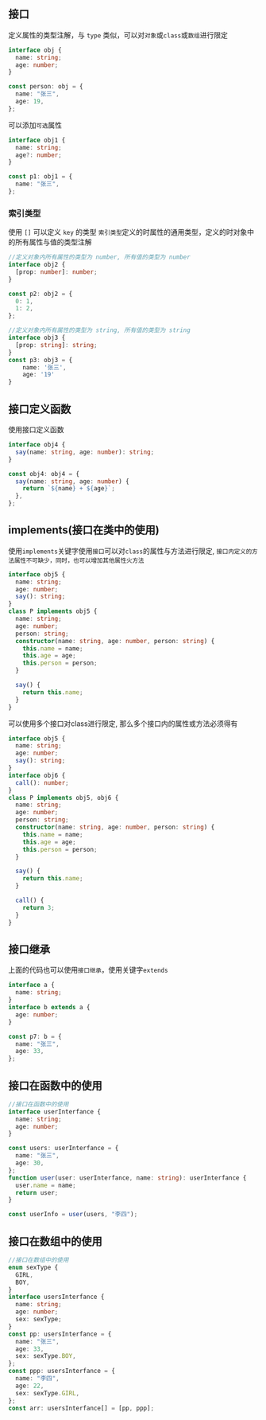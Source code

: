 
## 接口
定义属性的类型注解，与 `type` 类似，可以对`对象`或`class`或`数组`进行限定
```ts
interface obj {
  name: string;
  age: number;
}

const person: obj = {
  name: "张三",
  age: 19,
};
```
可以添加`可选`属性
```ts
interface obj1 {
  name: string;
  age?: number;
}

const p1: obj1 = {
  name: "张三",
};
```

### 索引类型
使用 `[]` 可以定义 `key` 的类型
`索引类型`定义的时属性的通用类型，定义的时对象中的所有属性与值的类型注解
```ts
//定义对象内所有属性的类型为 number, 所有值的类型为 number
interface obj2 {
  [prop: number]: number;
}

const p2: obj2 = {
  0: 1,
  1: 2,
};

//定义对象内所有属性的类型为 string, 所有值的类型为 string
interface obj3 {
  [prop: string]: string;
}
const p3: obj3 = {
    name: '张三',
    age: '19'
}
```

## 接口定义函数
使用接口定义函数
```ts
interface obj4 {
  say(name: string, age: number): string;
}

const obj4: obj4 = {
  say(name: string, age: number) {
    return `${name} + ${age}`;
  },
};
```

## implements(接口在类中的使用)
使用`implements`关键字使用`接口`可以对`class`的属性与方法进行限定, `接口内定义的方法属性不可缺少，同时，也可以增加其他属性火方法`
```ts
interface obj5 {
  name: string;
  age: number;
  say(): string;
}
class P implements obj5 {
  name: string;
  age: number;
  person: string;
  constructor(name: string, age: number, person: string) {
    this.name = name;
    this.age = age;
    this.person = person;
  }

  say() {
    return this.name;
  }
}
```
可以使用多个接口对class进行限定, 那么多个接口内的属性或方法必须得有
```ts
interface obj5 {
  name: string;
  age: number;
  say(): string;
}
interface obj6 {
  call(): number;
}
class P implements obj5, obj6 {
  name: string;
  age: number;
  person: string;
  constructor(name: string, age: number, person: string) {
    this.name = name;
    this.age = age;
    this.person = person;
  }

  say() {
    return this.name;
  }

  call() {
    return 3;
  }
}
```

## 接口继承
上面的代码也可以使用`接口继承`，使用关键字`extends`
```ts
interface a {
  name: string;
}
interface b extends a {
  age: number;
}

const p7: b = {
  name: "张三",
  age: 33,
};
```

## 接口在函数中的使用
```ts
//接口在函数中的使用
interface userInterfance {
  name: string;
  age: number;
}

const users: userInterfance = {
  name: "张三",
  age: 30,
};
function user(user: userInterfance, name: string): userInterfance {
  user.name = name;
  return user;
}

const userInfo = user(users, "李四");
```

## 接口在数组中的使用
```ts
//接口在数组中的使用
enum sexType {
  GIRL,
  BOY,
}
interface usersInterfance {
  name: string;
  age: number;
  sex: sexType;
}
const pp: usersInterfance = {
  name: "张三",
  age: 33,
  sex: sexType.BOY,
};
const ppp: usersInterfance = {
  name: "李四",
  age: 22,
  sex: sexType.GIRL,
};
const arr: usersInterfance[] = [pp, ppp];
```

